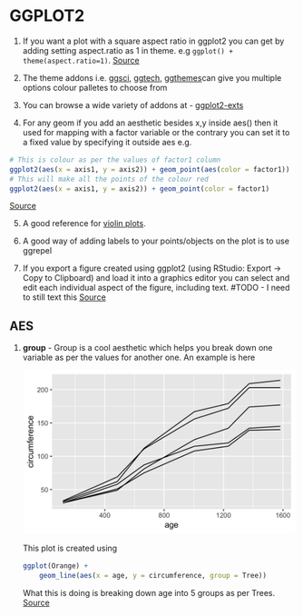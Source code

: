 # GGPLOT2

1. If you want a plot with a square aspect ratio in ggplot2 you can get by adding setting aspect.ratio as 1 in theme. e.g `ggplot() + theme(aspect.ratio=1)`. [Source](https://stackoverflow.com/a/35912397)

2. The theme addons i.e. [ggsci](https://nanx.me/ggsci/articles/ggsci.html), [ggtech](https://github.com/ricardo-bion/ggtech), [ggthemes](https://github.com/jrnold/ggthemes)can give you multiple options colour palletes to choose from

3. You can browse a wide variety of addons at - [ggplot2-exts](www.ggplot2-exts.org/gallery/)

4. For any geom if you add an aesthetic besides x,y inside aes() then it used for mapping with a factor variable or the contrary you can set it to a fixed value by specifying it outside aes e.g.

```R
# This is colour as per the values of factor1 column
ggplot2(aes(x = axis1, y = axis2)) + geom_point(aes(color = factor1)) 
# This will make all the points of the colour red
ggplot2(aes(x = axis1, y = axis2)) + geom_point(color = factor1) 
```
[Source](https://r4ds.had.co.nz/data-visualisation.html#aesthetic-mappings)

5. A good reference for [violin plots](http://www.sthda.com/english/wiki/ggplot2-violin-plot-quick-start-guide-r-software-and-data-visualization).

6. A good way of adding labels to your points/objects on the plot is to use ggrepel

7. If you export a figure created using ggplot2 (using RStudio: Export -> Copy to Clipboard) and load it into a graphics editor you can select and edit each individual aspect of the figure, including text. #TODO - I need to still text this [Source](https://stackoverflow.com/a/40149093)

## AES

1. **group** - Group is a cool aesthetic which helps you break down one variable as per the values for another one.  An example is here

   ![center](assets/group_aes-1.png)

   This plot is created using

   ```R
   ggplot(Orange) +
       geom_line(aes(x = age, y = circumference, group = Tree))
   ```

   What this is doing is breaking down age into 5 groups as per Trees. [Source](https://michaeltoth.me/a-detailed-guide-to-plotting-line-graphs-in-r-using-ggplot-geom_line.html)

   